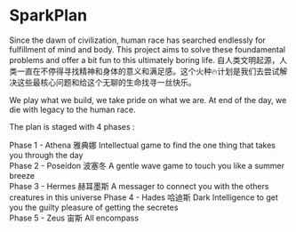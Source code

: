 # SparkPlan

Since the dawn of civilization, human race has searched endlessly for fulfillment of mind and body. This project aims to solve these foundamental problems and offer a bit fun to this ultimately boring life. 
自人类文明起源，人类一直在不停得寻找精神和身体的意义和满足感。这个火种🔥计划是我们去尝试解决这些最核心问题和给这个无聊的生命找寻一丝快乐。

We play what we build, we take pride on what we are. At end of the day, we die with legacy to the human race.

The plan is staged with 4 phases :

Phase 1 - Athena 雅典娜     Intellectual game to find the one thing that takes you through the day   
Phase 2 - Poseidon 波塞冬   A gentle wave game to touch you like a summer breeze   
Phase 3 - Hermes 赫耳墨斯   A messager to connect you with the others creatures in this universe
Phase 4 - Hades 哈迪斯      Dark Intelligence to get you the guilty pleasure of getting the secretes  
Phase 5 - Zeus  宙斯        All encompass 

